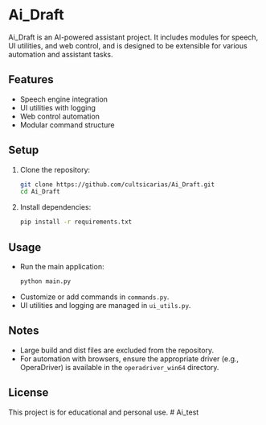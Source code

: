# Ai_Draft

Ai_Draft is an AI-powered assistant project. It includes modules for speech, UI utilities, and web control, and is designed to be extensible for various automation and assistant tasks.

## Features
- Speech engine integration
- UI utilities with logging
- Web control automation
- Modular command structure

## Setup
1. Clone the repository:
   ```sh
   git clone https://github.com/cultsicarias/Ai_Draft.git
   cd Ai_Draft
   ```
2. Install dependencies:
   ```sh
   pip install -r requirements.txt
   ```

## Usage
- Run the main application:
  ```sh
  python main.py
  ```
- Customize or add commands in `commands.py`.
- UI utilities and logging are managed in `ui_utils.py`.

## Notes
- Large build and dist files are excluded from the repository.
- For automation with browsers, ensure the appropriate driver (e.g., OperaDriver) is available in the `operadriver_win64` directory.

## License
This project is for educational and personal use. #   A i _ t e s t  
 